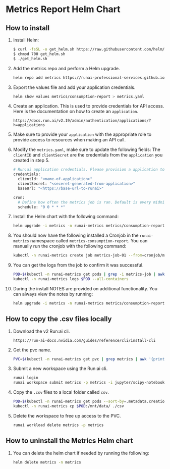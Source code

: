 # Metrics Report Helm Chart

## How to install

1. Install Helm:

    ```bash
    $ curl -fsSL -o get_helm.sh https://raw.githubusercontent.com/helm/helm/main/scripts/get-helm-3
    $ chmod 700 get_helm.sh
    $ ./get_helm.sh
    ```

2. Add the metrics repo and perform a Helm upgrade.

    ```bash
    helm repo add metrics https://runai-professional-services.github.io/helm-charts/ && helm repo update
    ```

3. Export the values file and add your application credentials.

    ```bash
    helm show values metrics/consumption-report > metrics.yaml
    ```

4. Create an application. This is used to provide credentials for API access. Here is the documentation on how to create an `application`.

    `https://docs.run.ai/v2.19/admin/authentication/applications/?h=applications`

5. Make sure to provide your `application` with the appropriate role to provide access to resources when making an API call.

6. Modify the `metrics.yaml`, make sure to update the following fields: The `clientID` and `clientSecret` are the credentials from the `application` you created in step 5.

    ```bash
    # Run:ai application credentials. Please provision a application to provide api access for the script.
    credentials:
      clientId: "<name-of-application>"
      clientSecret: "<seceret-generated-from-application>"
      baseUrl: "<https://base-url-to-runai>"

    cron:
      # Define how often the metrics job is ran. Default is every midnight.
      schedule: "0 0 * * *"
    ```

7. Install the Helm chart with the following command:

    ```bash
    helm upgrade -i metrics -n runai-metrics metrics/consumption-report -f metrics.yaml
    ```

8. You should now have the following installed a Cronjob in the `runai-metrics` namespace called `metrics-consumption-report`. You can manually run the cronjob with the following command:

      ```bash
      kubectl -n runai-metrics create job metrics-job-01 --from=cronjob/metrics-consumption-report
      ```

9. You can get the logs from the job to confirm it was successful. 

    ```bash
    POD=$(kubectl -n runai-metrics get pods | grep -i metrics-job | awk '{print $1}')
    kubectl -n runai-metrics logs $POD --all-containers
    ```

10. During the install NOTES are provided on additional functionality. You can always view the notes by running:

    ```bash
    helm upgrade -i metrics -n runai-metrics metrics/consumption-report -f metrics.yaml --dry-run
    ```

## How to copy the .csv files locally

1. Download the v2 Run:ai cli.

    `https://run-ai-docs.nvidia.com/guides/reference/cli/install-cli`

2. Get the pvc name.

    ```bash
    PVC=$(kubectl -n runai-metrics get pvc | grep metrics | awk '{print $1}')
    ```

2. Submit a new workspace using the Run:ai cli.

    ```bash
    runai login
    runai workspace submit metrics -p metrics -i jupyter/scipy-notebook --existing-pvc claimname=$PVC,path=/mnt/data
    ```

3. Copy the `.csv` files to a local folder called `csv`.

    ```bash
    POD=$(kubectl -n runai-metrics get pods --sort-by=.metadata.creationTimestamp | tail -n 1 | awk '{print $1}')
    kubectl -n runai-metrics cp $POD:/mnt/data/ ./csv
    ```

4. Delete the workspace to free up access to the PVC.

    ```bash
    runai workload delete metrics -p metrics
    ```

## How to uninstall the Metrics Helm chart

1. You can delete the helm chart if needed by running the following:

    ```bash
    helm delete metrics -n metrics
    ```
